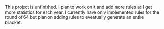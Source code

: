 This project is unfinished. I plan to work on it and add more rules as I get more statistics for each year. I currently have only implemented rules for the round of 64 but plan on adding rules to eventually generate an entire bracket.
